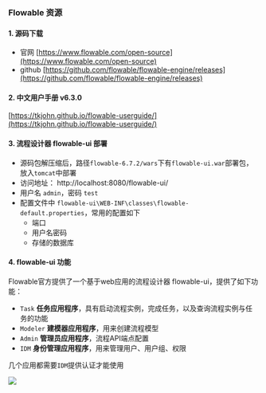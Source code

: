 ###  Flowable 资源

#### 1. 源码下载
* 官网 [https://www.flowable.com/open-source](https://www.flowable.com/open-source)
* github [https://github.com/flowable/flowable-engine/releases](https://github.com/flowable/flowable-engine/releases)

#### 2. 中文用户手册 v6.3.0
[https://tkjohn.github.io/flowable-userguide/](https://tkjohn.github.io/flowable-userguide/)


#### 3. 流程设计器 flowable-ui 部署
* 源码包解压缩后，路径`flowable-6.7.2/wars`下有`flowable-ui.war`部署包，放入`tomcat`中部署
* 访问地址： http://localhost:8080/flowable-ui/
* 用户名 `admin`，密码 `test`
* 配置文件中 `flowable-ui\WEB-INF\classes\flowable-default.properties`，常用的配置如下
  * 端口
  * 用户名密码
  * 存储的数据库

#### 4. flowable-ui 功能
Flowable官方提供了一个基于web应用的流程设计器 flowable-ui，提供了如下功能：
* `Task` **任务应用程序**，具有启动流程实例，完成任务，以及查询流程实例与任务的功能
* `Modeler` **建模器应用程序**，用来创建流程模型
* `Admin` **管理员应用程序**，流程API端点配置
* `IDM` **身份管理应用程序**，用来管理用户、用户组、权限

几个应用都需要`IDM`提供认证才能使用 

![](https://fgq233.github.io/imgs/workflow/flow01.png)


